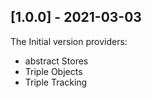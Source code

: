  ## [1.0.0] - 2021-03-03

The Initial version providers:
- abstract Stores
- Triple Objects
- Triple Tracking
